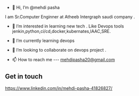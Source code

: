 - 👋 Hi, I’m @mehdi pasha


I am Sr.Computer Enginner at Atheeb Intergraph saudi company .

- 👀 I’m interested in learning new tech .
Like Devops tools jenkin,python,ci/cd,docker,kubernates,IAAC,SRE.

- 🌱 I’m currently learning devops

- 💞️ I’m looking to collaborate on devops project .
- 📫 How to reach me --- mehdipasha20@gmail.com

Get in touch 
------------

https://www.linkedin.com/in/mehdi-pasha-41826827/
<!---
mehdidevops2030/mehdidevops2030 is a ✨ special ✨ repository because its `README.md` (this file) appears on your GitHub profile.
You can click the Preview link to take a look at your changes.
--->
